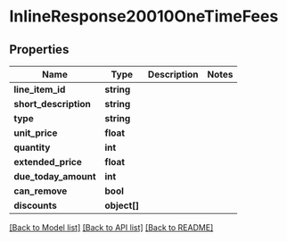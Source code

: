 # InlineResponse20010OneTimeFees

## Properties
Name | Type | Description | Notes
------------ | ------------- | ------------- | -------------
**line_item_id** | **string** |  | 
**short_description** | **string** |  | 
**type** | **string** |  | 
**unit_price** | **float** |  | 
**quantity** | **int** |  | 
**extended_price** | **float** |  | 
**due_today_amount** | **int** |  | 
**can_remove** | **bool** |  | 
**discounts** | **object[]** |  | 

[[Back to Model list]](../README.md#documentation-for-models) [[Back to API list]](../README.md#documentation-for-api-endpoints) [[Back to README]](../README.md)


